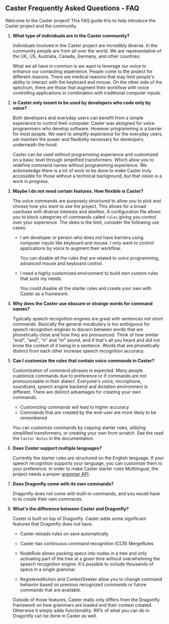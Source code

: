 ## **Caster Frequently Asked Questions - FAQ**

Welcome to the Caster project! This FAQ guide this to help introduce the Caster project and the community. 

1. **What type of individuals are in the Caster community?**  

      Individuals involved in the Caster project are incredibly diverse. In the community people are from all over the world. We are representative of the UK, US, Australia, Canada, Germany, and other countries.

      What we all have in common is we want to leverage our voice to enhance our computing experience. People come to the project for different reasons. There are medical reasons that may limit people's ability to interact with the keyboard and mouse. On the other side of the spectrum, there are those that augment their workflow with voice controlling applications in combination with traditional computer inputs. 
      
      

2. **is Caster only meant to be used by developers who code only by voice?**

      Both developers and everyday users can benefit from a simple experience to control their computer. Caster was designed for voice programmers who develop software. However programming is a barrier for most people. We want to simplify experience for the everyday users, yet maintain the power and flexibility necessary for developers underneath the hood. 

      Caster can be used without programming experience and customized on a basic level through simplified transformers. Which allow you to redefine command names without programming experience. We acknowledge there is a lot of work to be done to make Caster truly accessible for those without a technical background, but that vision is a work in progress.
      
      

3. **Maybe I do not need certain features. How flexible is Caster?** 

      The voice commands are purposely structured to allow you to pick and choose how you want to use the project. This allows for a broad userbase with diverse interests and abelites.  A configuration file allows you to block categories of commands called `rules`  giving you control over your experience. The skies is the limit, consider the following use cases:

      - I am developer or person who does not have barriers using computer inputs like keyboard and mouse. I only want to control applications by voice to augment their workflow.

        You can disable all the rules that are related to voice programming, advanced mouse and keyboard control.

      - I need a highly customized environment to build own custom rules that suits my needs.

        You could disable all the starter rules and create your own with Caster as a framework.
        
        

4. **Why does the Caster use obscure or strange words for command names?**

      Typically speech recognition engines are great with sentences not short commands. Basically the general vocabulary is too ambiguous for speech recognition engines to discern between words that are phonetically close and how they are pronounced. Think of how similar "end", "and", "n" and "m" sound, and if that's all you heard and did not know the context of it being in a sentence. Words that are phonetically distinct from each other increase speech recognition accuracy.  

      

5. **Can I customize the rules that contain voice commands in Caster?**

      Customization of command phrases is expected. Many people customize commands due to preference or if commands are not pronounceable in their dialect. Everyone's voice, microphone, soundcard, speech engine backend and dictation environment is different. There are distinct advantages for creating your own commands.

      - Customizing commands will lead to higher accuracy 
      - Commands that are created by the end-user are more likely to be remembered

      You can customize commands by copying starter rules, utilizing simplified transformers, or creating your own from scratch. See the read the `Caster Rules` in the documentation.
      
      

6. **Does Caster support multiple languages?**

      Currently the starter rules are structured on the English language. If your speech recognition supports your language, you can customize them to your preference. In order to make Caster starter rules Multilingual, the project needs a proper [grammar API](https://github.com/dictation-toolbox/Caster/issues/533#issuecomment-589829408).
      
      
      
7. **Does Dragonfly come with its own commands?**

      Dragonfly does not come with built-in commands, and you would have to to create their own commands.

      

8. **What's the difference between Caster and Dragonfly?**

      Caster is built on top of Dragonfly. Caster adds some significant features that Dragonfly does not have.

      - Caster reloads rules on save automatically

      - Caster has continuous command recognition (CCR) MergeRules

      - NodeRule allows packing specs into nodes in a tree and only activating part of the tree at a given time without overwhelming the speech recognition engine. It's possible to include thousands of specs in a single grammar.

      - RegisteredAction and ContextSeeker allow you to change command behavior based on previous recognized commands or future commands that are available.

        

      Outside of those features, Caster really only differs from the Dragonfly framework on how grammars are loaded and their context created. Otherwise it simply adds functionality. 99% of what you can do in Dragonfly can be done in Caster as well.

